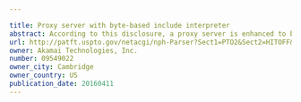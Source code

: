 ```yaml
---

title: Proxy server with byte-based include interpreter
abstract: According to this disclosure, a proxy server is enhanced to be able to interpret instructions that specify how to modify an input object to create an output object to serve to a requesting client. Typically the instructions operate on binary data. For example, the instructions can be interpreted in a byte-based interpreter that directs the proxy as to what order, and from which source, to fill an output buffer that is served to the client. The instructions specify what changes to make to a generic input file. This functionality extends the capability of the proxy server in an open-ended fashion and enables it to efficiently create a wide variety of outputs for a given generic input file. The generic input file and/or the instructions may be cached at the proxy. The teachings hereof have applications in, among other things, the delivery of web content, streaming media, and the like.
url: http://patft.uspto.gov/netacgi/nph-Parser?Sect1=PTO2&Sect2=HITOFF&p=1&u=%2Fnetahtml%2FPTO%2Fsearch-adv.htm&r=1&f=G&l=50&d=PALL&S1=09549022&OS=09549022&RS=09549022
owner: Akamai Technologies, Inc.
number: 09549022
owner_city: Cambridge
owner_country: US
publication_date: 20160411
---
```

